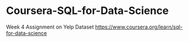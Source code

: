 # Coursera-SQL-for-Data-Science
Week 4 Assignment on Yelp Dataset
https://www.coursera.org/learn/sql-for-data-science
